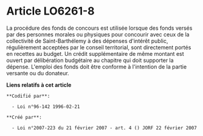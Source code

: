 # Article LO6261-8

La procédure des fonds de concours est utilisée lorsque des fonds versés par des personnes morales ou physiques pour
concourir avec ceux de la collectivité de Saint-Barthélemy à des dépenses d'intérêt public, régulièrement acceptées par le
conseil territorial, sont directement portés en recettes au budget. Un crédit supplémentaire de même montant est ouvert par
délibération budgétaire au chapitre qui doit supporter la dépense. L'emploi des fonds doit être conforme à l'intention de la
partie versante ou du donateur.

**Liens relatifs à cet article**

	**Codifié par**:

	  - Loi n°96-142 1996-02-21

	**Créé par**:

	  - Loi n°2007-223 du 21 février 2007 - art. 4 () JORF 22 février 2007
